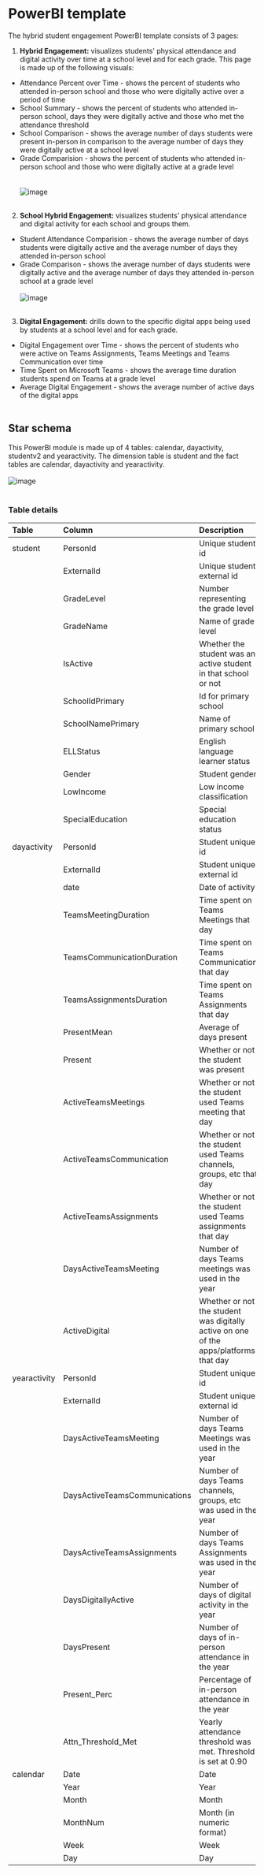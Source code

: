 # PowerBI template

The hybrid student engagement PowerBI template consists of 3 pages:
1. **Hybrid Engagement:** visualizes students' physical attendance and digital activity over time at a school level and for each grade. This page is made up of the following visuals:
-  Attendance Percent over Time - shows the percent of students who attended in-person school and those who were digitally active over a period of time
-  School Summary - shows the percent of students who attended in-person school, days they were digitally active and those who met the attendance threshold
-  School Comparison - shows the average number of days students were present in-person in comparison to the average number of days they were digitally active at a school level
- Grade Comparision - shows the percent of students who attended in-person school and those who were digitally active at a grade level  
<br/><br/>
![image](https://github.com/cviddenKwantum/OpenEduAnalytics/blob/3feaac196010f11d3cc925eb773b731cd3c37dea/packages/ContosoISD_hybrid_engagement/docs/images/PowerBI1.png)
<br/><br/>
2. **School Hybrid Engagement:** visualizes students' physical attendance and digital activity for each school and groups them.
- Student Attendance Comparision - shows the average number of days students were digitally active and the average number of days they attended in-person school
- Grade Comparison - shows the average number of days students were digitally active and the average number of days they attended in-person school at a grade level
<br/><br/>
![image](https://github.com/cviddenKwantum/OpenEduAnalytics/blob/07ce77615571981f6747e89c7d670b7a201cd8e5/packages/ContosoISD_hybrid_engagement/docs/images/PowerBI2.png)
<br/><br/>
3. **Digital Engagement:** drills down to the specific digital apps being used by students at a school level and for each grade.
- Digital Engagement over Time - shows the percent of students who were active on Teams Assignments, Teams Meetings and Teams Communication over time
- Time Spent on Microsoft Teams - shows the average time duration students spend on Teams at a grade level
- Average Digital Engagement - shows the average number of active days of the digital apps
<br/><br/>

## Star schema
This PowerBI module is made up of 4 tables: calendar, dayactivity, studentv2 and yearactivity. The dimension table is student and the fact tables are calendar, dayactivity and yearactivity.
<br/><br/>
![image](https://github.com/cviddenKwantum/OpenEduAnalytics/blob/3da60000b27f53fc216ed53d9ca3ac555f7a8fce/packages/ContosoISD_hybrid_engagement/docs/images/PowerBIschema.PNG)
<br/><br/>

### Table details
| Table | Column   | Description   |
| :------------- | :---------- | :----------- |
| student | PersonId | Unique student id |
| | ExternalId | Unique student external id |
| | GradeLevel | Number representing the grade level |
| | GradeName | Name of grade level |
| | IsActive | Whether the student was an active student in that school or not |
| | SchoolIdPrimary | Id for primary school |
| | SchoolNamePrimary | Name of primary school |
| | ELLStatus | English language learner status |
| | Gender | Student gender |
| | LowIncome | Low income classification |
| | SpecialEducation | Special education status |
| dayactivity | PersonId | Student unique id |
|  | ExternalId | Student unique external id |
|  | date | Date of activity |
|  | TeamsMeetingDuration | Time spent on Teams Meetings that day |
|  | TeamsCommunicationDuration | Time spent on Teams Communication that day |
|  | TeamsAssignmentsDuration | Time spent on Teams Assignments that day |
|  | PresentMean | Average of days present |
|  | Present | Whether or not the student was present |
|  | ActiveTeamsMeetings | Whether or not the student used  Teams meeting that day |
|  | ActiveTeamsCommunication | Whether or not the student used Teams channels, groups, etc that day |
|  | ActiveTeamsAssignments | Whether or not the student used Teams assignments that day |
|  | DaysActiveTeamsMeeting | Number of days Teams meetings was used in the year |
|  | ActiveDigital | Whether or not the student was digitally active on one of the apps/platforms that day |
| yearactivity | PersonId | Student unique id |
|  | ExternalId | Student unique external id |
|  | DaysActiveTeamsMeeting | Number of days Teams Meetings was used in the year |
|  | DaysActiveTeamsCommunications | Number of days Teams channels, groups, etc was used in the year |
|  | DaysActiveTeamsAssignments | Number of days Teams Assignments was used in the year |
|  | DaysDigitallyActive | Number of days of digital activity in the year |
|  | DaysPresent | Number of days of in-person attendance in the year |
|  | Present_Perc | Percentage of in-person attendance in the year |
|  | Attn_Threshold_Met | Yearly attendance threshold was met. Threshold is set at 0.90 |
| calendar | Date | Date  |
| | Year | Year  |
| | Month | Month  |
| | MonthNum | Month (in numeric format)  |
| | Week | Week  |
| | Day | Day |
